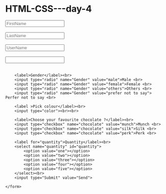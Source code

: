 # HTML-CSS---day-4

<!DOCTYPE html>
<html lang="en">
<head>
    <link rel="stylesheet" href="namerr.css">
    <title>Forms</title>
</head>
<body>
    <form action="Pick your Favt" method="post">
        <input type="text" placeholder="FirstName"><br><br>
        <input type="text" placeholder="LastName"><br><br>
        <input type="text" placeholder="UserName"><br><br>
        <input type="password"><br><br>

        <label>Gender</label><br>
        <input type="radio" name="Gender" value="male">Male <br>
        <input type="radio" name="Gender" value="female">Female <br>
        <input type="radio" name="Gender" value="others">Others <br> 
        <input type="radio" name="Gender" value="prefer not to say"> Perfer not to say <br>
        
        <label >Pick colour</label><br>
        <input type="color"><br><br>

        <label>Choose your favourite chocolate ?</label><br>
        <input type="checkbox" name="chocolate" value="munch">Munch <br>
        <input type="checkbox" name="chocolate" value="silk">Silk <br>
        <input type="checkbox" name="chocolate" value="perk">Perk <br>
        
        <label for="quantity">Quantity</label><br>
        <select name="quantity" id="quantity">
            <option value="one"></option>
            <option value="two"></option>
            <option value="three"></option>
            <option value="four"></option>
            <option value="five"></option>
        </select><br>
        <input type="Submit" value="Send">    
        
    </form>
    
</body>
</html>
